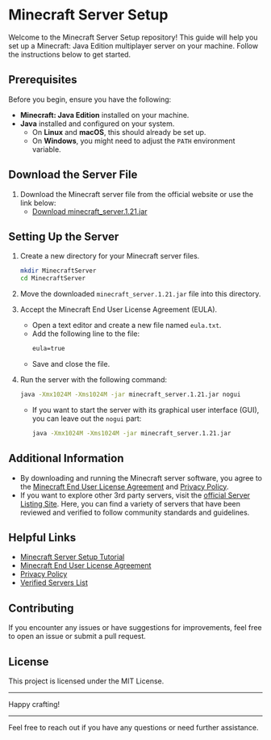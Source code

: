 # Minecraft Server Setup

Welcome to the Minecraft Server Setup repository! This guide will help you set up a Minecraft: Java Edition multiplayer server on your machine. Follow the instructions below to get started.

## Prerequisites

Before you begin, ensure you have the following:

- **Minecraft: Java Edition** installed on your machine.
- **Java** installed and configured on your system.
  - On **Linux** and **macOS**, this should already be set up.
  - On **Windows**, you might need to adjust the `PATH` environment variable.

## Download the Server File

1. Download the Minecraft server file from the official website or use the link below:
   - [Download minecraft_server.1.21.jar](https://piston-data.mojang.com/v1/objects/450698d1863ab5180c25d7c804ef0fe6369dd1ba/server.jar)

## Setting Up the Server

1. Create a new directory for your Minecraft server files.
   ```sh
   mkdir MinecraftServer
   cd MinecraftServer
   ```

2. Move the downloaded `minecraft_server.1.21.jar` file into this directory.

3. Accept the Minecraft End User License Agreement (EULA).
   - Open a text editor and create a new file named `eula.txt`.
   - Add the following line to the file:
     ```txt
     eula=true
     ```
   - Save and close the file.

4. Run the server with the following command:
   ```sh
   java -Xmx1024M -Xms1024M -jar minecraft_server.1.21.jar nogui
   ```
   - If you want to start the server with its graphical user interface (GUI), you can leave out the `nogui` part:
     ```sh
     java -Xmx1024M -Xms1024M -jar minecraft_server.1.21.jar
     ```

## Additional Information

- By downloading and running the Minecraft server software, you agree to the [Minecraft End User License Agreement](https://account.mojang.com/documents/minecraft_eula) and [Privacy Policy](https://go.microsoft.com/fwlink/?LinkId=521839).
- If you want to explore other 3rd party servers, visit the [official Server Listing Site](http://aka.ms/verifiedservers). Here, you can find a variety of servers that have been reviewed and verified to follow community standards and guidelines.

## Helpful Links

- [Minecraft Server Setup Tutorial](https://minecraft.wiki/w/Tutorials/Setting_up_a_server)
- [Minecraft End User License Agreement](https://account.mojang.com/documents/minecraft_eula)
- [Privacy Policy](https://go.microsoft.com/fwlink/?LinkId=521839)
- [Verified Servers List](http://aka.ms/verifiedservers)

## Contributing

If you encounter any issues or have suggestions for improvements, feel free to open an issue or submit a pull request.

## License

This project is licensed under the MIT License.

---

Happy crafting!

---

Feel free to reach out if you have any questions or need further assistance.